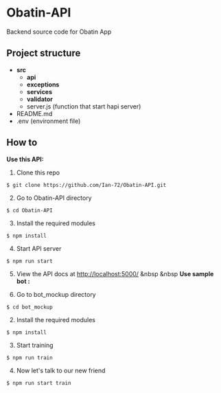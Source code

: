 # Obatin-API
Backend source code for Obatin App

## Project structure 

* **src**
  * **api**
  * **exceptions**
  * **services**
  * **validator**
  * server.js (function that start hapi server)
* README.md
* .env (environment file)

## How to

**Use this API:** 
1) Clone this repo
```
$ git clone https://github.com/Ian-72/Obatin-API.git
```

2) Go to Obatin-API directory
```
$ cd Obatin-API
```

3) Install the required modules
```
$ npm install
```

4) Start API server
```
$ npm run start
```

5) View the API docs at
[http://localhost:5000/](http://localhost:5000/)
&nbsp
&nbsp
**Use sample bot :**

1) Go to bot_mockup directory
```
$ cd bot_mockup
```

2) Install the required modules
```
$ npm install
```

3) Start training
```
$ npm run train
```
4) Now let's talk to our new friend
```
$ npm run start train
```
